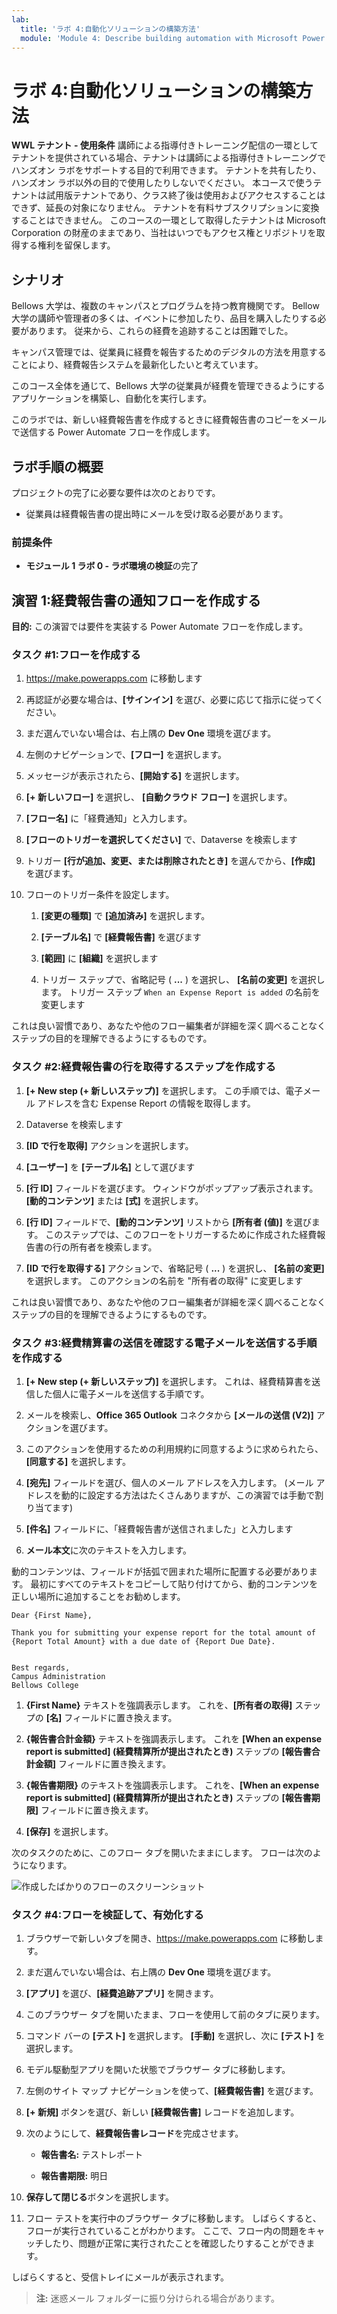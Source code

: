 ```yaml
---
lab:
  title: 'ラボ 4:自動化ソリューションの構築方法'
  module: 'Module 4: Describe building automation with Microsoft Power Automate'
---
```


# ラボ 4:自動化ソリューションの構築方法

**WWL テナント - 使用条件** 講師による指導付きトレーニング配信の一環としてテナントを提供されている場合、テナントは講師による指導付きトレーニングでハンズオン ラボをサポートする目的で利用できます。 テナントを共有したり、ハンズオン ラボ以外の目的で使用したりしないでください。 本コースで使うテナントは試用版テナントであり、クラス終了後は使用およびアクセスすることはできず、延長の対象になりません。 テナントを有料サブスクリプションに変換することはできません。 このコースの一環として取得したテナントは Microsoft Corporation の財産のままであり、当社はいつでもアクセス権とリポジトリを取得する権利を留保します。 

## シナリオ

Bellows 大学は、複数のキャンパスとプログラムを持つ教育機関です。 Bellow 大学の講師や管理者の多くは、イベントに参加したり、品目を購入したりする必要があります。 従来から、これらの経費を追跡することは困難でした。 

キャンパス管理では、従業員に経費を報告するためのデジタルの方法を用意することにより、経費報告システムを最新化したいと考えています。 

このコース全体を通じて、Bellows 大学の従業員が経費を管理できるようにするアプリケーションを構築し、自動化を実行します。 

このラボでは、新しい経費報告書を作成するときに経費報告書のコピーをメールで送信する Power Automate フローを作成します。

## ラボ手順の概要

プロジェクトの完了に必要な要件は次のとおりです。

- 従業員は経費報告書の提出時にメールを受け取る必要があります。 

### 前提条件

- **モジュール 1 ラボ 0 - ラボ環境の検証**の完了

## 演習 1:経費報告書の通知フローを作成する

**目的:** この演習では要件を実装する Power Automate フローを作成します。 

### タスク #1:フローを作成する

1. https://make.powerapps.com に移動します

1. 再認証が必要な場合は、**[サインイン]** を選び、必要に応じて指示に従ってください。

1. まだ選んでいない場合は、右上隅の **Dev One** 環境を選びます。

1. 左側のナビゲーションで、**[フロー]** を選択します。

1. メッセージが表示されたら、**[開始する]** を選択します。

1. **[+ 新しいフロー]** を選択し、 **[自動クラウド フロー]** を選択します。

1. **[フロー名]** に「経費通知」と入力します。

1. **[フローのトリガーを選択してください]** で、Dataverse を検索します

1. トリガー **[行が追加、変更、または削除されたとき]** を選んでから、**[作成]** を選びます。

1. フローのトリガー条件を設定します。

    1. **[変更の種類]** で **[追加済み]** を選択します。
    
    1. **[テーブル名]** で **[経費報告書]** を選びます

    1. **[範囲]** に **[組織]** を選択します

    1. トリガー ステップで、省略記号 ( **...** ) を選択し、 **[名前の変更]** を選択します。 トリガー ステップ `When an Expense Report is added` の名前を変更します 

これは良い習慣であり、あなたや他のフロー編集者が詳細を深く調べることなくステップの目的を理解できるようにするものです。

### タスク #2:経費報告書の行を取得するステップを作成する

1. **[+ New step (+ 新しいステップ)]** を選択します。 この手順では、電子メール アドレスを含む Expense Report の情報を取得します。

1. Dataverse を検索します

1. **[ID で行を取得]** アクションを選択します。

1. **[ユーザー]** を **[テーブル名]** として選びます

1. **[行 ID]** フィールドを選びます。 ウィンドウがポップアップ表示されます。 **[動的コンテンツ]** または **[式]** を選択します。

1. **[行 ID]** フィールドで、**[動的コンテンツ]** リストから **[所有者 (値)]** を選びます。 このステップでは、このフローをトリガーするために作成された経費報告書の行の所有者を検索します。 

1. **[ID で行を取得する]** アクションで、省略記号 ( **...** ) を選択し、 **[名前の変更]** を選択します。 このアクションの名前を "所有者の取得" に変更します

これは良い習慣であり、あなたや他のフロー編集者が詳細を深く調べることなくステップの目的を理解できるようにするものです。

### タスク #3:経費精算書の送信を確認する電子メールを送信する手順を作成する

1. **[+ New step (+ 新しいステップ)]** を選択します。 これは、経費精算書を送信した個人に電子メールを送信する手順です。

1. メールを検索し、**Office 365 Outlook** コネクタから **[メールの送信 (V2)]** アクションを選びます。

1. このアクションを使用するための利用規約に同意するように求められたら、 **[同意する]** を選択します。

1. **[宛先]** フィールドを選び、個人のメール アドレスを入力します。 (メール アドレスを動的に設定する方法はたくさんありますが、この演習では手動で割り当てます)  

1. **[件名]** フィールドに、「経費報告書が送信されました」と入力します

1. **メール本文**に次のテキストを入力します。

動的コンテンツは、フィールドが括弧で囲まれた場所に配置する必要があります。 最初にすべてのテキストをコピーして貼り付けてから、動的コンテンツを正しい場所に追加することをお勧めします。

    Dear {First Name},
    
    Thank you for submitting your expense report for the total amount of {Report Total Amount} with a due date of {Report Due Date}.
    
     
    Best regards,
    Campus Administration
    Bellows College

1. **{First Name}** テキストを強調表示します。 これを、**[所有者の取得]** ステップの **[名]** フィールドに置き換えます。

1. **{報告書合計金額}** テキストを強調表示します。 これを **[When an expense report is submitted] (経費精算所が提出されたとき)** ステップの **[報告書合計金額]** フィールドに置き換えます。

1. **{報告書期限}** のテキストを強調表示します。 これを、**[When an expense report is submitted] (経費精算所が提出されたとき)** ステップの **[報告書期限]** フィールドに置き換えます。

1. **[保存]** を選択します。

次のタスクのために、このフロー タブを開いたままにします。 フローは次のようになります。

![作成したばかりのフローのスクリーンショット](media/lab-4-create-an-automated-solution-01.png)

### タスク #4:フローを検証して、有効化する

1. ブラウザーで新しいタブを開き、https://make.powerapps.com に移動します。

1. まだ選んでいない場合は、右上隅の **Dev One** 環境を選びます。

1. **[アプリ]** を選び、**[経費追跡アプリ]** を開きます。

1. このブラウザー タブを開いたまま、フローを使用して前のタブに戻ります。

1. コマンド バーの **[テスト]** を選択します。 **[手動]** を選択し、次に **[テスト]** を選択します。

1. モデル駆動型アプリを開いた状態でブラウザー タブに移動します。

1. 左側のサイト マップ ナビゲーションを使って、**[経費報告書]** を選びます。

1. **[+ 新規]** ボタンを選び、新しい **[経費報告書]** レコードを追加します。

1. 次のようにして、**経費報告書レコード**を完成させます。

    - **報告書名:** テストレポート

    - **報告書期限:** 明日 

1. **保存して閉じる**ボタンを選択します。

1. フロー テストを実行中のブラウザー タブに移動します。 しばらくすると、フローが実行されていることがわかります。 ここで、フロー内の問題をキャッチしたり、問題が正常に実行されたことを確認したりすることができます。

しばらくすると、受信トレイにメールが表示されます。 

>**注:**  迷惑メール フォルダーに振り分けられる場合があります。
